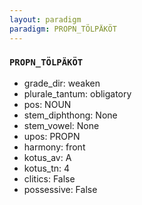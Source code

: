```yaml
---
layout: paradigm
paradigm: PROPN_TÖLPÄKÖT
---
```

### ` PROPN_TÖLPÄKÖT `


* grade_dir: weaken
* plurale_tantum: obligatory
* pos: NOUN
* stem_diphthong: None
* stem_vowel: None
* upos: PROPN
* harmony: front
* kotus_av: A
* kotus_tn: 4
* clitics: False
* possessive: False
